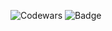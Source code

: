 ![Codewars](https://github.r2v.ch/codewars?user=THUNDERxSLOTH)
![Badge](https://img.shields.io/endpoint?style=flat&url=https%3A%2F%2Fmonkeytype-badge-vhd5lan7mmhz.runkit.sh)


